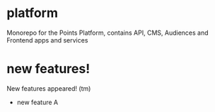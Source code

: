 # platform
Monorepo for the Points Platform, contains API, CMS, Audiences and Frontend apps and services

# new features!
New features appeared! (tm)

- new feature A